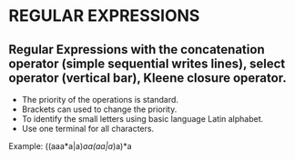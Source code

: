 REGULAR EXPRESSIONS
====

Regular Expressions with the concatenation operator (simple sequential writes lines), select operator (vertical bar), Kleene closure operator.
----
* The priority of the operations is standard.
* Brackets can used to change the priority.
* To identify the small letters using basic language Latin alphabet.
* Use one terminal for all characters.

Example:
((aaa*a|a)*aa(aa|a*)a)*a